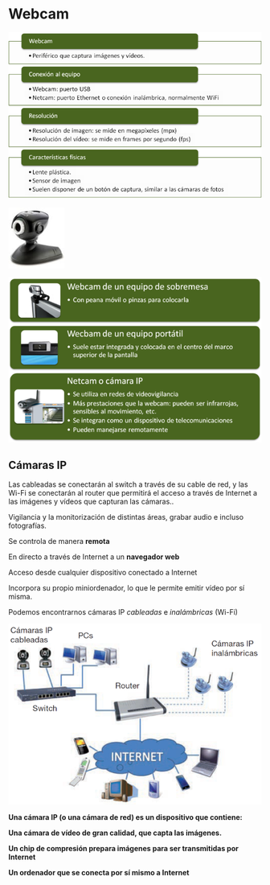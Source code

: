 # Webcam

![](img/UD_10_-_Perif%C3%A9ricos_%28tema_completo%29102.png)

![](img/UD_10_-_Perif%C3%A9ricos_%28tema_completo%29103.jpg)

![](img/UD_10_-_Perif%C3%A9ricos_%28tema_completo%29104.png)

## Cámaras IP

Las cableadas se conectarán al switch a través de su cable de red, y las Wi\-Fi se conectarán al router que permitirá el acceso a través de Internet a las imágenes y vídeos que capturan las cámaras\.\.

Vigilancia y la monitorización de distintas áreas, grabar audio e incluso fotografías\.

Se controla de manera  __remota__

En directo a través de Internet a un  __navegador web__

Acceso desde cualquier dispositivo conectado a Internet

Incorpora su propio miniordenador, lo que le permite emitir vídeo por sí misma\.

Podemos encontrarnos cámaras IP  _cableadas_  e  _inalámbricas_  \(Wi\-Fi\)

![](img/UD_10_-_Perif%C3%A9ricos_%28tema_completo%29105.png)

__Una cámara IP \(o una cámara de red\) es un dispositivo que contiene:__

__Una cámara de vídeo de gran calidad, que capta las imágenes\.__

__Un chip de compresión prepara imágenes para ser transmitidas por Internet__

__Un ordenador que se conecta por sí mismo a Internet__
